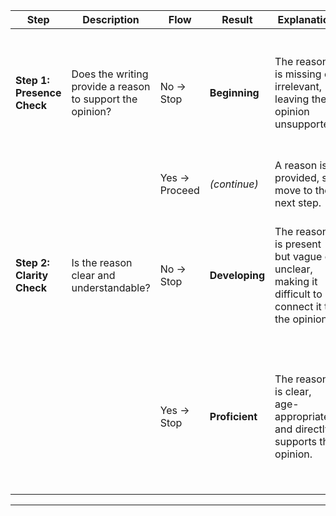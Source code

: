 | **Step**                | **Description**                                               | **Flow**       | **Result**     | **Explanation**                                                                                                                                         | **Examples**                                                                                                                                                 | **Justification**                                                                                                                            |
|-------------------------|---------------------------------------------------------------|---------------|---------------|---------------------------------------------------------------------------------------------------------------------------------------------------------|--------------------------------------------------------------------------------------------------------------------------------------------------------------|----------------------------------------------------------------------------------------------------------------------------------------------|
| **Step 1: Presence Check** | Does the writing provide a reason to support the opinion?     | No → Stop      | **Beginning**  | The reason is missing or irrelevant, leaving the opinion unsupported.                                                                                  | **Opinion**: “I like recess.”<br/>**Reason**: “Pizza is my favorite food.”                                                                                  | The stated reason has no logical connection to the opinion about recess, thus failing to support it.                                         |
|                         |                                                               | Yes → Proceed  | *(continue)*   | A reason is provided, so move to the next step.                                                                                                        | -                                                                                                                                                            | -                                                                                                                                             |
| **Step 2: Clarity Check** | Is the reason clear and understandable?                         | No → Stop      | **Developing** | The reason is present but vague or unclear, making it difficult to connect it to the opinion.                                                           | **Opinion**: “I like recess.”<br/>**Reason**: “It is fun for kids.”                                                                                        | While relevant to recess (fun for kids), the reason is too vague to provide strong support for the opinion.                                  |
|                         |                                                               | Yes → Stop     | **Proficient** | The reason is clear, age-appropriate, and directly supports the opinion.                                                                               | **Opinion**: “I like recess.”<br/>**Reason**: “Kids can play games with their friends.”                                                                    | The reason directly supports why the writer likes recess (playing with friends), which is sufficiently clear for Grades 1-2.                 |

---
